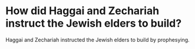 # How did Haggai and Zechariah instruct the Jewish elders to build?

Haggai and Zechariah instructed the Jewish elders to build by prophesying.
